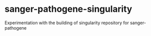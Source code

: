 # sanger-pathogene-singularity
Experimentation with the building of singularity repository for sanger-pathogene
